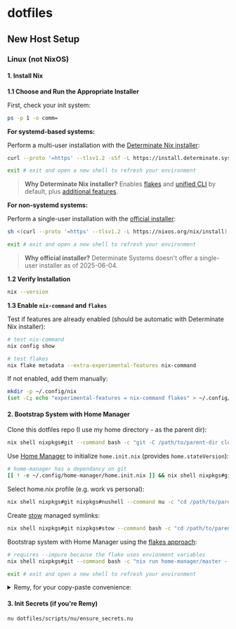 # dotfiles

## New Host Setup

### Linux (not NixOS)

#### 1. Install Nix

**1.1 Choose and Run the Appropriate Installer**

First, check your init system:

```bash
ps -p 1 -o comm=
```

**For systemd-based systems:**

Perform a multi-user installation with the [Determinate Nix installer](https://zero-to-nix.com/start/install/):

```bash
curl --proto '=https' --tlsv1.2 -sSf -L https://install.determinate.systems/nix | sh -s -- install --determinate --no-confirm
```

```bash
exit # exit and open a new shell to refresh your environment
```

> **Why Determinate Nix installer?** Enables [flakes](https://zero-to-nix.com/concepts/flakes) and [unified CLI](https://zero-to-nix.com/concepts/nix/#unified-cli) by default, plus [additional features](https://github.com/DeterminateSystems/nix-installer/blob/main/README.md#features).

**For non-systemd systems:**

Perform a single-user installation with the [official installer](https://nixos.org/download/#nix-install-linux):

```bash
sh <(curl --proto '=https' --tlsv1.2 -L https://nixos.org/nix/install) --no-daemon
```

```bash
exit # exit and open a new shell to refresh your environment
```

> **Why official installer?** Determinate Systems doesn't offer a single-user installer as of 2025-06-04.

**1.2 Verify Installation**

```bash
nix --version
```

**1.3 Enable `nix-command` and `flakes`**

Test if features are already enabled (should be automatic with Determinate Nix installer):

```bash
# test nix-command
nix config show

# test flakes
nix flake metadata --extra-experimental-features nix-command
```

If not enabled, add them manually:

```bash
mkdir -p ~/.config/nix
(set -C; echo "experimental-features = nix-command flakes" > ~/.config/nix/nix.conf)
```

#### 2. Bootstrap System with Home Manager

Clone this dotfiles repo (I use my home directory `~` as the parent dir):

```bash
nix shell nixpkgs#git --command bash -c "git -C /path/to/parent-dir clone https://orthonormalremy:$(curl -s -u orthonormalremy https://codeberg.org/orthonormalremy/secrets/raw/branch/main/GITHUB_READ_ACCESS_TOKEN)@github.com/orthonormalremy/dotfiles.git"
```

Use [Home Manager](https://github.com/nix-community/home-manager) to initialize `home.init.nix` (provides `home.stateVersion`):

```bash
# home-manager has a dependancy on git
[[ ! -e ~/.config/home-manager/home.init.nix ]] && nix shell nixpkgs#git --command bash -c "nix run home-manager/master -- init --no-flake" && mv ~/.config/home-manager/home.nix ~/.config/home-manager/home.init.nix
```

Select home.nix profile (e.g. work vs personal):

```bash
nix shell nixpkgs#git nixpkgs#nushell --command nu -c "cd /path/to/parent-dir/dotfiles/.config/home-manager; ln -s (ls --short-names ./home.*.nix | get name | input list 'Select home.nix') home.nix"
```

Create [stow](https://www.gnu.org/software/stow/) managed symlinks:

```bash
nix shell nixpkgs#git nixpkgs#stow --command bash -c "cd /path/to/parent-dir/dotfiles && stow -R -t ~ ."
```

Bootstrap system with Home Manager using the [flakes approach](https://nix-community.github.io/home-manager/index.xhtml#sec-flakes-standalone):

```bash
# requires --impure because the flake uses envionment variables
nix shell nixpkgs#git --command bash -c "nix run home-manager/master -- switch --impure"
```

```bash
exit # exit and open a new shell to refresh your environment
```

<details>
<summary>Remy, for your copy-paste convenience:</summary>

```bash
(
    set -exuo pipefail
    nix shell nixpkgs#git --command bash -c "git -C ~ clone https://orthonormalremy:$(curl -s -u orthonormalremy https://codeberg.org/orthonormalremy/secrets/raw/branch/main/GITHUB_READ_ACCESS_TOKEN)@github.com/orthonormalremy/dotfiles.git"
    [[ ! -e ~/.config/home-manager/home.init.nix ]] && nix shell nixpkgs#git --command bash -c "nix run home-manager/master -- init --no-flake" && mv ~/.config/home-manager/home.nix ~/.config/home-manager/home.init.nix
    nix shell nixpkgs#git nixpkgs#nushell --command nu -c "cd ~/dotfiles/.config/home-manager; ln -s (ls --short-names ./home.*.nix | get name | input list 'Select home.nix') home.nix"
    nix shell nixpkgs#git nixpkgs#stow --command bash -c "cd ~/dotfiles && stow -R -t ~ ."
    nix shell nixpkgs#git --command bash -c "nix run home-manager/master -- switch --impure"
)
# exit
```

</details>

#### 3. Init Secrets (if you're Remy)

```
nu dotfiles/scripts/nu/ensure_secrets.nu
```

